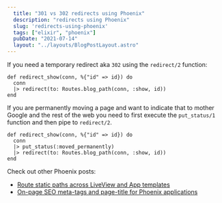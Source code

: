 ```yaml
---
  title: "301 vs 302 redirects using Phoenix"
  description: "redirects using Phoenix"
  slug: 'redirects-using-phoenix'
  tags: ["elixir", "phoenix"]
  pubDate: "2021-07-14"
  layout: "../layouts/BlogPostLayout.astro"
---
```


If you need a temporary redirect aka `302` using the `redirect/2` function:
```
def redirect_show(conn, %{"id" => id}) do
  conn
  |> redirect(to: Routes.blog_path(conn, :show, id))
end
```

If you are permanently moving a page and want to indicate that to mother Google and the rest of the web you need to first execute the `put_status/1` function and then pipe to `redirect/2`.

```
def redirect_show(conn, %{"id" => id}) do
  conn
  |> put_status(:moved_permanently)
  |> redirect(to: Routes.blog_path(conn, :show, id))
end
```

Check out other Phoenix posts:
- [Route static paths across LiveView and App templates](https://tinytechtuts.com/2020-liveview-conn-vs-socket/)
- [On-page SEO meta-tags and page-title for Phoenix applications](https://tinytechtuts.com/2020-seo-in-elixir/)